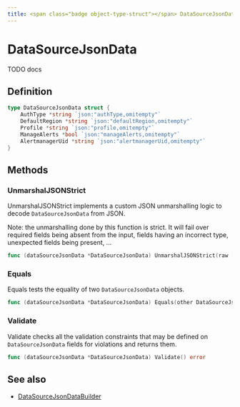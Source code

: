 ```yaml
---
title: <span class="badge object-type-struct"></span> DataSourceJsonData
---
```

# <span class="badge object-type-struct"></span> DataSourceJsonData

TODO docs

## Definition

```go
type DataSourceJsonData struct {
    AuthType *string `json:"authType,omitempty"`
    DefaultRegion *string `json:"defaultRegion,omitempty"`
    Profile *string `json:"profile,omitempty"`
    ManageAlerts *bool `json:"manageAlerts,omitempty"`
    AlertmanagerUid *string `json:"alertmanagerUid,omitempty"`
}
```
## Methods

### <span class="badge object-method"></span> UnmarshalJSONStrict

UnmarshalJSONStrict implements a custom JSON unmarshalling logic to decode `DataSourceJsonData` from JSON.

Note: the unmarshalling done by this function is strict. It will fail over required fields being absent from the input, fields having an incorrect type, unexpected fields being present, …

```go
func (dataSourceJsonData *DataSourceJsonData) UnmarshalJSONStrict(raw []byte) error
```

### <span class="badge object-method"></span> Equals

Equals tests the equality of two `DataSourceJsonData` objects.

```go
func (dataSourceJsonData *DataSourceJsonData) Equals(other DataSourceJsonData) bool
```

### <span class="badge object-method"></span> Validate

Validate checks all the validation constraints that may be defined on `DataSourceJsonData` fields for violations and returns them.

```go
func (dataSourceJsonData *DataSourceJsonData) Validate() error
```

## See also

 * <span class="badge builder"></span> [DataSourceJsonDataBuilder](./builder-DataSourceJsonDataBuilder.md)
